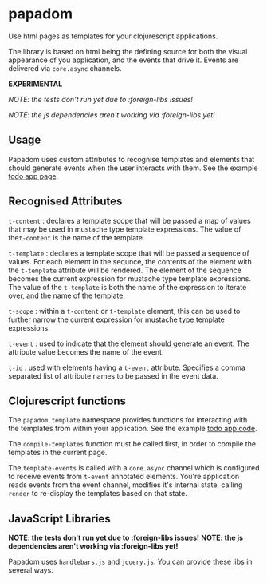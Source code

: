 # papadom

Use html pages as templates for your clojurescript applications.

The library is based on html being the defining source for both the visual
appearance of you application, and the events that drive it.  Events are
delivered via `core.async` channels.

**EXPERIMENTAL**

*NOTE: the tests don't run yet due to :foreign-libs issues!*

*NOTE: the js dependencies aren't working via :foreign-libs yet!*

## Usage

Papadom uses custom attributes to recognise templates and elements that should
generate events when the user interacts with them.  See the example
[todo app page](examples/todo/resources/public/index.html).

## Recognised Attributes

`t-content`
: declares a template scope that will be passed a map of values that may be used
in mustache type template expressions.  The value of the`t-content` is the name
of the template.

`t-template`
: declares a template scope that will be passed a sequence of values.  For each
element in the sequnce, the contents of the element with the `t-template`
attribute will be rendered.  The element of the sequence becomes the current
expression for mustache type template expressions.  The value of the
`t-template` is both the name of the expression to iterate over, and the name
of the template.

`t-scope`
: within a `t-content` or `t-template` element, this can be used to further
narrow the current expression for mustache type template expressions.

`t-event`
: used to indicate that the element should generate an event.  The attribute
value becomes the name of the event.

`t-id`
: used with elements having a `t-event` attribute.  Specifies a comma
separated list of attribute names to be passed in the event data.

## Clojurescript functions

The `papadom.template` namespace provides functions for interacting with the
templates from within your application.  See the example
[todo app code](examples/todo/src/papadom/example/todo.cljs).

The `compile-templates` function must be called first, in order to compile the
templates in the current page.

The `template-events` is called with a `core.async` channel which is configured
to receive events from `t-event` annotated elements.  You're application reads
events from the event channel, modifies it's internal state, calling `render`
to re-display the templates based on that state.

## JavaScript Libraries

**NOTE: the tests don't run yet due to :foreign-libs issues!**
**NOTE: the js dependencies aren't working via :foreign-libs yet!**

Papadom uses `handlebars.js` and `jquery.js`.  You can provide these libs in
several ways.

### <script> Links in the HTML Page

You can add `<script>` links in the applications web page to provide the
JavaScript libs.  In this case you should not provide them via `:foreign-libs`
configuration in your cljsbuild definition, and you should not require the
`:foreign-libs` namespaces in your application code.

### Use :foreign-libs with Papadom Provided Versions

To use the versions of the JavaScript libraries included with Papadom, add the
following to your lein-cljsbuild `:compiler` configuration maps, and
require the`papadom.js.handlebars` and `papadom.js.jquery` namespaces in your
application code.

```clj
:foreign-libs
  [{:file "papadom/js/jquery.js"
    :provides ["papadom.js.jquery"]}
   {:file "papadom/js/handlebars.js"
    :provides ["papadom.js.handlebars"]}]
```

### Use :foreign-libs with Custom Versions

Add your own versions of the JavaScript libraries as resources, and add
`:foreign-libs` definitions as above, but with the `:file` value pointing to the
classpath relative path for your versions of the libraries.  Require
the`papadom.js.handlebars` and `papadom.js.jquery` namespaces in your
application code.

## License

Copyright © 2013 Hugo Duncan

Distributed under the Eclipse Public License either version 1.0 or (at
your option) any later version.
